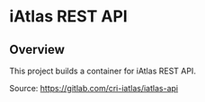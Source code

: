 # iAtlas REST API

## Overview

This project builds a container for iAtlas REST API.

Source: https://gitlab.com/cri-iatlas/iatlas-api